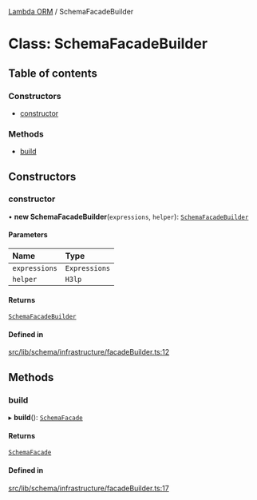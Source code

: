 [Lambda ORM](../README.md) / SchemaFacadeBuilder

# Class: SchemaFacadeBuilder

## Table of contents

### Constructors

- [constructor](SchemaFacadeBuilder.md#constructor)

### Methods

- [build](SchemaFacadeBuilder.md#build)

## Constructors

### constructor

• **new SchemaFacadeBuilder**(`expressions`, `helper`): [`SchemaFacadeBuilder`](SchemaFacadeBuilder.md)

#### Parameters

| Name | Type |
| :------ | :------ |
| `expressions` | `Expressions` |
| `helper` | `H3lp` |

#### Returns

[`SchemaFacadeBuilder`](SchemaFacadeBuilder.md)

#### Defined in

[src/lib/schema/infrastructure/facadeBuilder.ts:12](https://github.com/lambda-orm/lambdaorm-base/blob/054ed7d/src/lib/schema/infrastructure/facadeBuilder.ts#L12)

## Methods

### build

▸ **build**(): [`SchemaFacade`](SchemaFacade.md)

#### Returns

[`SchemaFacade`](SchemaFacade.md)

#### Defined in

[src/lib/schema/infrastructure/facadeBuilder.ts:17](https://github.com/lambda-orm/lambdaorm-base/blob/054ed7d/src/lib/schema/infrastructure/facadeBuilder.ts#L17)

